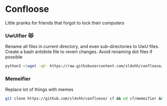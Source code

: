 # Confloose
Little pranks for friends that forgot to lock their computers

### UwUifier 😻
Rename all files in current directory, and even sub-directories to UwU files.
Create a bash antidote file to revert changes.
Avoid renaming dot files if possible
```sh
python3 <(wget -qO- https://raw.githubusercontent.com/sl4shh/confloose/main/UwUifier.py)
```

### Memeifier
Replace lot of things with memes
```bash
git clone https://github.com/sl4shh/confloose/ cf && cd cf/memeifier && bash Memeifier.sh 
```

